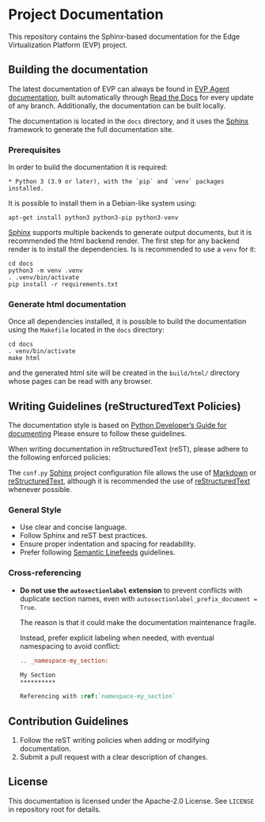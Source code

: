 <!--
SPDX-FileCopyrightText: 2023-2025 Sony Semiconductor Solutions Corporation

SPDX-License-Identifier: Apache-2.0
-->

# Project Documentation

This repository contains the
Sphinx-based documentation for the
Edge Virtualization Platform (EVP) project.

## Building the documentation

The latest documentation of EVP
can always be found in [EVP Agent documentation],
built automatically through [Read the Docs]
for every update of any branch.
Additionally, the documentation
can be built locally.

The documentation is located in the `docs` directory,
and it uses the [Sphinx] framework to generate the full
documentation site.

### Prerequisites

In order to build the documentation it is required:

	* Python 3 (3.9 or later), with the `pip` and `venv` packages installed.

It is possible to install them in a Debian-like system using:

```shell
apt-get install python3 python3-pip python3-venv
```

[Sphinx] supports multiple backends to generate output documents,
but it is recommended the html backend render.
The first step for any backend render is
to install the dependencies.
Is is recommended to use a `venv` for it:

```shell
cd docs
python3 -m venv .venv
. .venv/bin/activate
pip install -r requirements.txt
```

### Generate html documentation

Once all dependencies installed,
it is possible to build the documentation
using the `Makefile` located
in the `docs` directory:

```shell
cd docs
. venv/bin/activate
make html
```

and the generated html site
will be created in the `build/html/` directory
whose pages can be read with any browser.

## Writing Guidelines (reStructuredText Policies)

The documentation style is based on
[Python Developer’s Guide for documenting]
Please ensure to follow these guidelines.

When writing documentation in reStructuredText (reST),
please adhere to the following enforced policies:

The `conf.py` [Sphinx] project configuration file
allows the use of [Markdown] or [reStructuredText],
although it is recommended the use
of [reStructuredText] whenever possible.

### General Style

- Use clear and concise language.
- Follow Sphinx and reST best practices.
- Ensure proper indentation and spacing for readability.
- Prefer following [Semantic Linefeeds] guidelines.

### Cross-referencing

- **Do not use the `autosectionlabel` extension**
  to prevent conflicts with duplicate section names,
  even with `autosectionlabel_prefix_document = True`.

  The reason is that it could make
  the documentation maintenance fragile.

  Instead, prefer explicit labeling when needed,
  with eventual namespacing to avoid conflict:

  ```rst
  .. _namespace-my_section:

  My Section
  **********

  Referencing with :ref:`namespace-my_section`
  ```

## Contribution Guidelines

1. Follow the reST writing policies
   when adding or modifying documentation.
2. Submit a pull request
   with a clear description of changes.

## License

This documentation is licensed
under the Apache-2.0 License.
See `LICENSE` in repository root for details.

[Sphinx]: https://www.sphinx-doc.org/en/master
[EVP Agent documentation]: https://evp-agent.docs.midokura.com/en/latest/
[Read the Docs]: https://readthedocs.com
[Python Developer’s Guide for documenting]: https://devguide.python.org/documentation/markup/#sections
[Semantic Linefeeds]: https://rhodesmill.org/brandon/2012/one-sentence-per-line
[Markdown]: https://www.markdownguide.org
[reStructuredText]: https://www.sphinx-doc.org/en/master/usage/restructuredtext/basics.html
